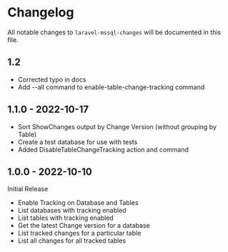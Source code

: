# Changelog

All notable changes to `laravel-mssql-changes` will be documented in this file.

## 1.2
 
 - Corrected typo in docs
 - Add --all command to enable-table-change-tracking command

## 1.1.0 - 2022-10-17

 - Sort ShowChanges output by Change Version (without grouping by Table)
 - Create a test database for use with tests
 - Added DisableTableChangeTracking action and command

## 1.0.0 - 2022-10-10

Initial Release

 - Enable Tracking on Database and Tables
 - List databases with tracking enabled
 - List tables with tracking enabled
 - Get the latest Change version for a database
 - List tracked changes for a particular table
 - List all changes for all tracked tables
